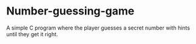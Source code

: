 # Number-guessing-game
A simple C program where the player guesses a secret number with hints until they get it right.
